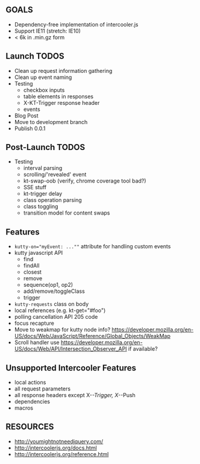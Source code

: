## GOALS

* Dependency-free implementation of intercooler.js
* Support IE11 (stretch: IE10)
* < 6k in .min.gz form

## Launch TODOS

* Clean up request information gathering
* Clean up event naming
* Testing
  * checkbox inputs
  * table elements in responses
  * X-KT-Trigger response header
  * events
* Blog Post
* Move to development branch
* Publish 0.0.1

## Post-Launch TODOS

* Testing
  * interval parsing
  * scrolling/'revealed' event
  * kt-swap-oob (verify, chrome coverage tool bad?)
  * SSE stuff
  * kt-trigger delay
  * class operation parsing
  * class toggling
  * transition model for content swaps

## Features

* `kutty-on="myEvent: ...""` attribute for handling custom events
* kutty javascript API
  * find
  * findAll
  * closest
  * remove
  * sequence(op1, op2)
  * add/remove/toggleClass
  * trigger
* `kutty-requests` class on body
* local references (e.g. kt-get="#foo")
* polling cancellation API 205 code
* focus recapture
* Move to weakmap for kutty node info?  https://developer.mozilla.org/en-US/docs/Web/JavaScript/Reference/Global_Objects/WeakMap
* Scroll handler use https://developer.mozilla.org/en-US/docs/Web/API/Intersection_Observer_API if available?

## Unsupported Intercooler Features

* local actions
* all request parameters
* all response headers except X-*-Trigger, X-*-Push
* dependencies
* macros

## RESOURCES

* http://youmightnotneedjquery.com/
* http://intercoolerjs.org/docs.html
* http://intercoolerjs.org/reference.html

